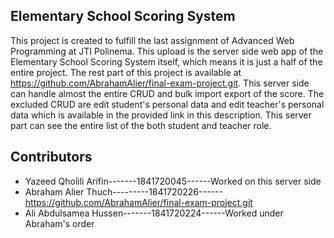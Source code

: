 ## Elementary School Scoring System

This project is created to fulfill the last assignment of Advanced Web Programming at JTI Polinema.
This upload is the server side web app of the Elementary School Scoring System itself, which means it is just a half of the entire project. The rest part of this project is available at https://github.com/AbrahamAlier/final-exam-project.git. This server side can handle almost the entire CRUD and bulk import export of the score. The excluded CRUD are edit student's personal data and edit teacher's personal data which is available in the provided link in this description. This server part can see the entire list of the both student and teacher role.

## Contributors
-   Yazeed Qholili Arifin-------1841720045------Worked on this server side
-   Abraham Alier Thuch---------1841720226------https://github.com/AbrahamAlier/final-exam-project.git
-	Ali Abdulsamea Hussen-------1841720224------Worked under Abraham's order
